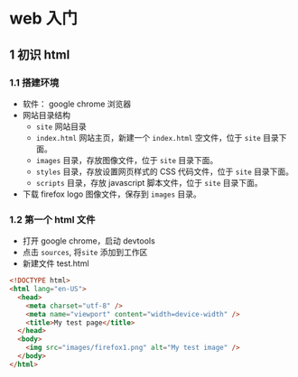 # web 入门

## 1 初识 html

### 1.1 搭建环境

- 软件： google chrome 浏览器
- 网站目录结构
  - `site` 网站目录
  - `index.html` 网站主页，新建一个 `index.html` 空文件，位于 `site` 目录下面。
  - `images` 目录，存放图像文件，位于 `site` 目录下面。
  - `styles` 目录，存放设置网页样式的 CSS 代码文件，位于 `site` 目录下面。
  - `scripts` 目录，存放 javascript 脚本文件，位于 `site` 目录下面。
- 下载 firefox logo 图像文件，保存到 `images` 目录。

### 1.2 第一个 html 文件

- 打开 google chrome，启动 devtools
- 点击 `sources`, 将`site` 添加到工作区
- 新建文件 test.html

```html
<!DOCTYPE html>
<html lang="en-US">
  <head>
    <meta charset="utf-8" />
    <meta name="viewport" content="width=device-width" />
    <title>My test page</title>
  </head>
  <body>
    <img src="images/firefox1.png" alt="My test image" />
  </body>
</html>
```

